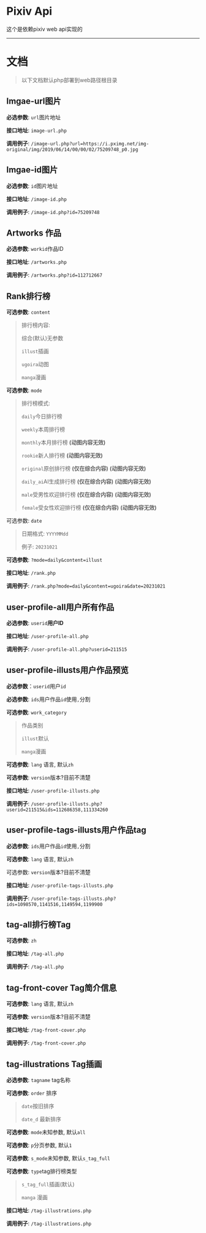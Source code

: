 # Pixiv Api
这个是依赖pixiv web api实现的

---
# 文档
> 以下文档默认php部署到web路径根目录
## Imgae-url图片

**必选参数**: `url`图片地址

**接口地址**: `image-url.php`

**调用例子**: `/image-url.php?url=https://i.pximg.net/img-original/img/2019/06/14/00/00/02/75209748_p0.jpg`



## Imgae-id图片

**必选参数**: `id`图片地址

**接口地址**: `/image-id.php`

**调用例子**: `/image-id.php?id=75209748`



## Artworks 作品

**必选参数**: `workid`作品ID

**接口地址**: `/artworks.php`

**调用例子**: `/artworks.php?id=112712667`



## Rank排行榜

**可选参数**: `content`

> 排行榜内容:  
>
> 综合(默认)无参数
>
> `illust`插画
>
> `ugoira`动图
>
> `manga`漫画

**可选参数**: `mode`

>  排行榜模式:  
>
> `daily`今日排行榜
>
> `weekly`本周排行榜
>
> `monthly`本月排行榜 **(动图内容无效)**
>
> `rookie`新人排行榜 **(动图内容无效)**
>
> `original`原创排行榜 **(仅在综合内容)** **(动图内容无效)**
>
> `daily_ai`AI生成排行榜 **(仅在综合内容)** **(动图内容无效)**
>
> `male`受男性欢迎排行榜 **(仅在综合内容)** **(动图内容无效)**
>
> `female`受女性欢迎排行榜 **(仅在综合内容)** **(动图内容无效)**

可选参数: `date`

> 日期格式: `YYYYMMdd`
>
> 例子: `20231021`

**可选参数**: `?mode=daily&content=illust`

**接口地址**: `/rank.php`

**调用例子**: `/rank.php?mode=daily&content=ugoira&date=20231021`



## user-profile-all用户所有作品

**必选参数**: `userid`**用户ID**

**接口地址**: `/user-profile-all.php`

**调用例子**: `/user-profile-all.php?userid=211515`



## user-profile-illusts用户作品预览

**必选参数**：`userid`用户`id`

**必选参数**: `ids`用户作品`id`使用`,`分割

**可选参数**: `work_category`

> 作品类别
>
> `illust`默认
>
> `manga`漫画

**可选参数**: `lang` 语言, 默认`zh`

**可选参数**: `version`版本?目前不清楚

**接口地址**: `/user-profile-illusts.php`

**调用例子**: `/user-profile-illusts.php?userid=211515&ids=112686358,111334260`



## user-profile-tags-illusts用户作品tag

**必选参数**: `ids`用户作品`id`使用`,`分割

**可选参数**: `lang` 语言, 默认`zh`

可选参数: `version`版本?目前不清楚

**接口地址**: `/user-profile-tags-illusts.php`

**调用例子**: `/user-profile-tags-illusts.php?ids=1098570,1141516,1149594,1199900`



## tag-all排行榜Tag

**可选参数**: `zh`

**接口地址**: `/tag-all.php`

**调用例子**: `/tag-all.php`



## tag-front-cover Tag简介信息

**可选参数**: `lang` 语言, 默认`zh`

**可选参数**: `version`版本?目前不清楚

**接口地址**: `/tag-front-cover.php`

**调用例子**: `/tag-front-cover.php`



## tag-illustrations Tag插画

**必选参数**: `tagname` tag名称

**可选参数**: `order` 排序

> `date`按旧排序
>
> `date_d` 最新排序

**可选参数**: `mode`未知参数, 默认`all`

**可选参数**: `p`分页参数, 默认`1`

**可选参数**: `s_mode`未知参数, 默认`s_tag_full`

**可选参数**: `type`tag排行榜类型

>  `s_tag_full`插画(默认)
>
> `manga` 漫画

**接口地址**: `/tag-illustrations.php`

**调用例子**: `/tag-illustrations.php`